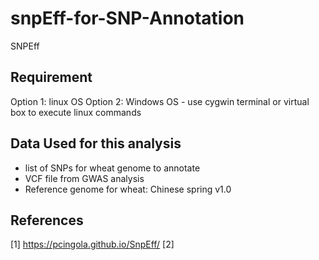 # snpEff-for-SNP-Annotation

SNPEff

## Requirement
Option 1: linux OS
Option 2: Windows OS - use cygwin terminal or virtual box to execute linux commands

## Data Used for this analysis
- list of SNPs for wheat genome to annotate
- VCF file from GWAS analysis
- Reference genome for wheat: Chinese spring v1.0


## References
[1] https://pcingola.github.io/SnpEff/ 
[2] 
